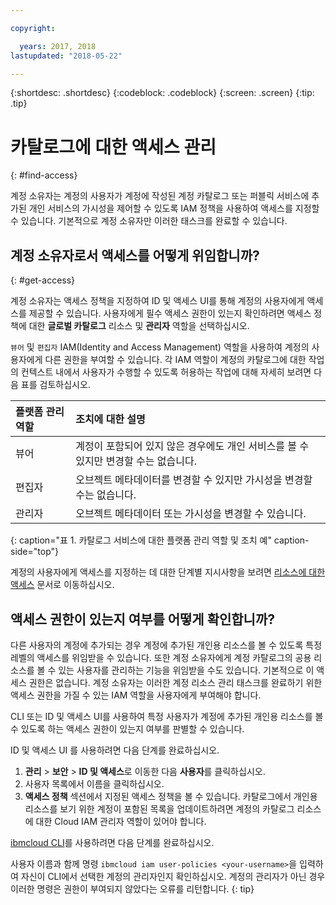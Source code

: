 ```yaml
---

copyright:

  years: 2017, 2018
lastupdated: "2018-05-22"

---
```


{:shortdesc: .shortdesc}
{:codeblock: .codeblock}
{:screen: .screen}
{:tip: .tip}

# 카탈로그에 대한 액세스 관리
{: #find-access}

계정 소유자는 계정의 사용자가 계정에 작성된 계정 카탈로그 또는 퍼블릭 서비스에 추가된 개인 서비스의 가시성을 제어할 수 있도록 IAM 정책을 사용하여 액세스를 지정할 수 있습니다. 기본적으로 계정 소유자만 이러한 태스크를 완료할 수 있습니다.

## 계정 소유자로서 액세스를 어떻게 위임합니까?
{: #get-access}

계정 소유자는 액세스 정책을 지정하여 ID 및 액세스 UI를 통해 계정의 사용자에게 액세스를 제공할 수 있습니다. 사용자에게 필수 액세스 권한이 있는지 확인하려면 액세스 정책에 대한 **글로벌 카탈로그** 리소스 및 **관리자** 역할을 선택하십시오.

`뷰어` 및 `편집자` IAM(Identity and Access Management) 역할을 사용하여 계정의 사용자에게 다른 권한을 부여할 수 있습니다. 각 IAM 역할이 계정의 카탈로그에 대한 작업의 컨텍스트 내에서 사용자가 수행할 수 있도록 허용하는 작업에 대해 자세히 보려면 다음 표를 검토하십시오.

| 플랫폼 관리 역할 | 조치에 대한 설명 |
|:-----------------|:-----------------|
| 뷰어 | 계정이 포함되어 있지 않은 경우에도 개인 서비스를 볼 수 있지만 변경할 수는 없습니다. |
| 편집자 | 오브젝트 메타데이터를 변경할 수 있지만 가시성을 변경할 수는 없습니다. |
| 관리자 | 오브젝트 메타데이터 또는 가시성을 변경할 수 있습니다.  |
{: caption="표 1. 카탈로그 서비스에 대한 플랫폼 관리 역할 및 조치 예" caption-side="top"}

계정의 사용자에게 액세스를 지정하는 데 대한 단계별 지시사항을 보려면 [리소스에 대한 액세스](/docs/iam/mngiam.html#iammanidaccser#resourceaccess) 문서로 이동하십시오.


## 액세스 권한이 있는지 여부를 어떻게 확인합니까?

다른 사용자의 계정에 추가되는 경우 계정에 추가된 개인용 리소스를 볼 수 있도록 특정 레벨의 액세스를 위임받을 수 있습니다. 또한 계정 소유자에게 계정 카탈로그의 공용 리소스를 볼 수 있는 사용자를 관리하는 기능을 위임받을 수도 있습니다. 기본적으로 이 액세스 권한은 없습니다. 계정 소유자는 이러한 계정 리소스 관리 태스크를 완료하기 위한 액세스 권한을 가질 수 있는 IAM 역할을 사용자에게 부여해야 합니다.

CLI 또는 ID 및 액세스 UI를 사용하여 특정 사용자가 계정에 추가된 개인용 리소스를 볼 수 있도록 하는 액세스 권한이 있는지 여부를 판별할 수 있습니다.

ID 및 액세스 UI 를 사용하려면 다음 단계를 완료하십시오.

1. **관리** > **보안** > **ID 및 액세스**로 이동한 다음 **사용자**를 클릭하십시오.
2. 사용자 목록에서 이름을 클릭하십시오.
3. **액세스 정책** 섹션에서 지정된 액세스 정책을 볼 수 있습니다. 카탈로그에서 개인용 리소스를 보기 위한 계정이 포함된 목록을 업데이트하려면 계정의 카탈로그 리소스에 대한 Cloud IAM 관리자 역할이 있어야 합니다.

[ibmcloud CLI](/docs/cli/reference/bluemix_cli/bx_cli.html#ibmcloud_commands_iam)를 사용하려면 다음 단계를 완료하십시오. 

사용자 이름과 함께 명령 `ibmcloud iam user-policies <your-username>`을 입력하여 자신이 CLI에서 선택한 계정의 관리자인지 확인하십시오. 계정의 관리자가 아닌 경우 이러한 명령은 권한이 부여되지 않았다는 오류를 리턴합니다.
{: tip}
